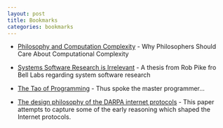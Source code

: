 ```yaml
---
layout: post
title: Bookmarks
categories: bookmarks
---
```


- [Philosophy and Computation Complexity](http://www.scottaaronson.com/papers/philos.pdf") - Why Philosophers Should Care About Computational Complexity

- [Systems Software Research is Irrelevant](http://herpolhode.com/rob/utah2000.pdf) - A thesis from Rob Pike fro Bell Labs regarding system software research

- [The Tao of Programming](http://www.seeingwithc.org/Downloads/topic6html.pdf) - Thus spoke the master programmer...

- [The design philosophy of the DARPA internet protocols](http://nms.csail.mit.edu/6829-papers/darpa-internet.pdf) - This paper attempts to capture some of the early reasoning which shaped the Internet protocols.
